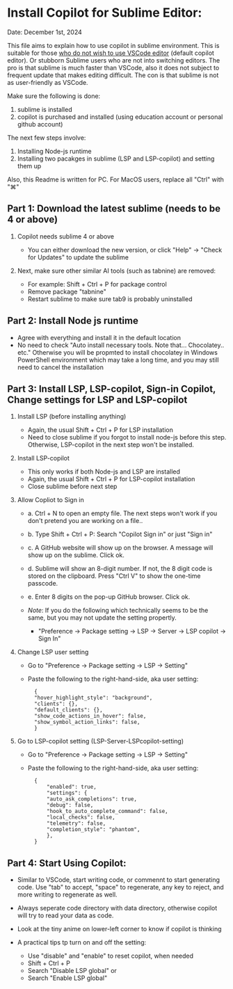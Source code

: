 # Install Copilot for Sublime Editor:

Date: December 1st, 2024


This file aims to explain how to use copilot in sublime environment. This is suitable for those <ins>who do not wish to use VSCode editor</ins> (default copilot editor). Or stubborn Sublime users who are not into switching editors. The pro is that sublime is much faster than VSCode, also it does not subject to frequent update that makes editing difficult. The con is that sublime is not as user-friendly as VSCode. 


Make sure the following is done: 

1. sublime is installed 
2. copilot is purchased and installed (using education account or personal github account)

The next few steps involve: 
	
1. Installing Node-js runtime
2. Installing two pacakges in sublime (LSP and LSP-copilot) and setting them up

Also, this Readme is written for PC. For MacOS users, replace all "Ctrl" with "⌘" 


## Part 1: Download the latest sublime (needs to be 4 or above)

1. Copilot needs sublime 4 or above 
	
	- You can either download the new version, or click "Help" -> "Check for Updates" to update the sublime 
	
2. Next, make sure other similar AI tools (such as tabnine) are removed: 

	- For example: Shift + Ctrl + P for package control 
	- Remove package "tabnine"
	- Restart sublime to make sure tab9 is probably uninstalled



## Part 2: Install Node js runtime 
	

- Agree with everything and install it in the default location
- No need to check "Auto install necessary tools. Note that... Chocolatey.. etc." Otherwise you will be propmted to install chocolatey in Windows PowerShell environment which may take a long time, and you may still need to cancel the installation 



## Part 3: Install LSP, LSP-copilot, Sign-in Copilot, Change settings for LSP and LSP-copilot 

1. Install LSP (before installing anything)

	- Again, the usual Shift + Ctrl + P for LSP installation
	- Need to close sublime if you forgot to install node-js before this step. Otherwise, LSP-copilot in the next step won't be installed.

2. Install LSP-copilot 

 	- This only works if both Node-js and LSP are installed 
 	- Again, the usual Shift + Ctrl + P for LSP-copilot installation
	- Close sublime before next step 

3. Allow Copliot to Sign in

	- a. Ctrl + N to open an empty file. The next steps won't work if you don't pretend you are working on a file..
	- b. Type Shift + Ctrl + P: Search "Copilot Sign in" or just "Sign in"
	- c. A GitHub website will show up on the browser. A message will show up on the sublime. Click ok.
	- d. Sublime will show an 8-digit number. If not, the 8 digit code is stored on the clipboard. Press "Ctrl V" to show the one-time passcode.
	- e. Enter 8 digits on the pop-up GitHub browser. Click ok.
	
	- *Note*: If you do the following which technically seems to be the same, but you may not update the setting propertly.
		- "Preference -> Package setting -> LSP -> Server -> LSP copilot -> Sign In" 


4. Change LSP user setting

	- Go to "Preference -> Package setting -> LSP -> Setting" 
	- Paste the following to the right-hand-side, aka user setting: 

		 	{
			"hover_highlight_style": "background",
	  		"clients": {},
	  		"default_clients": {},
	  		"show_code_actions_in_hover": false,
	  		"show_symbol_action_links": false,
		   	}
		
5. Go to LSP-copilot setting (LSP-Server-LSPcopilot-setting)

	- Go to "Preference -> Package setting -> LSP -> Setting" 
	- Paste the following to the right-hand-side, aka user setting: 
				
			{ 	
				"enabled": true,
				"settings": {
				"auto_ask_completions": true,
				"debug": false,
				"hook_to_auto_complete_command": false,
				"local_checks": false,
				"telemetry": false,
				"completion_style": "phantom",
				},
		    }

	

## Part 4: Start Using Copilot:
	
- Similar to VSCode, start writing code, or commennt to start generating code. Use "tab" to accept, "space" to regenerate, any key to reject, and more writing to regenerate as well. 

- Always seperate code directory with data directory, otherwise copilot will try to read your data as code.

- Look at the tiny anime on lower-left corner to know if copilot is thinking

- A practical tips tp turn on and off the setting:
	- Use "disable" and "enable" to reset copilot, when needed 
	- Shift + Ctrl + P 
	- Search "Disable LSP global" or 
	- Search "Enable LSP global"



